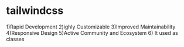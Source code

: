 # tailwindcss
1)Rapid Development
2)ighly Customizable
3)Improved Maintainability
4)Responsive Design
5)Active Community and Ecosystem
6) It used as classes 
